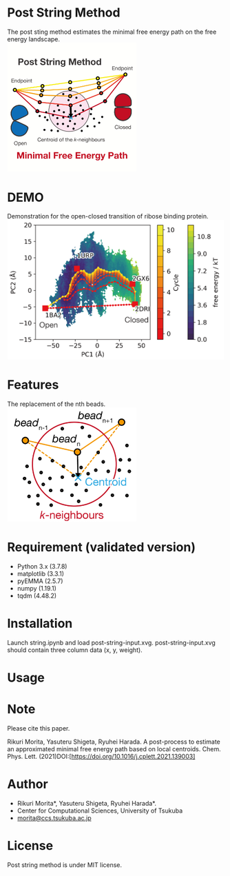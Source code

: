 # Post String Method

The post sting method estimates the minimal free energy path on the free energy landscape.  
<img src="Image/Abstract.png" width="300px">
  
# DEMO  
Demonstration for the open-closed transition of ribose binding protein.
<img src="Image/demonstration.png" width="600px">

# Features
The replacement of the nth beads.  
<img src="Image/process.png" width="300px">
 
# Requirement (validated version)
  
- Python 3.x (3.7.8)
 - matplotlib (3.3.1)
 - pyEMMA (2.5.7)
 - numpy (1.19.1)
 - tqdm (4.48.2)
 
# Installation
Launch string.ipynb and load post-string-input.xvg.
post-string-input.xvg should contain three column data (x, y, weight).

 
# Usage
 

 
# Note
Please cite this paper.


Rikuri Morita, Yasuteru Shigeta, Ryuhei Harada. A post-process to estimate an approximated minimal free energy path based on local centroids. Chem. Phys. Lett. (2021)DOI:[https://doi.org/10.1016/j.cplett.2021.139003]

 
# Author
- Rikuri Morita*, Yasuteru Shigeta, Ryuhei Harada*.
- Center for Computational Sciences, University of Tsukuba
- morita@ccs.tsukuba.ac.jp
 
# License
 
Post string method is under MIT license.
